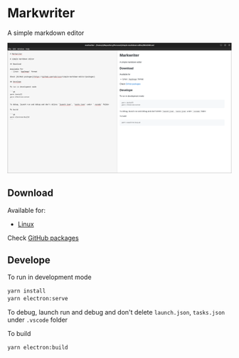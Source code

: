 # Markwriter

A simple markdown editor

![](./sample-image.png)

## Download

Available for:
 - [Linux](https://github.com/sdiricco/simple-markdown-editor/packages)

Check [GitHub packages](https://github.com/sdiricco/simple-markdown-editor/packages)

## Develope

To run in development mode

```sh
yarn install
yarn electron:serve
```

To debug, launch run and debug and don't delete `launch.json`, `tasks.json` under `.vscode` folder

To build

```sh
yarn electron:build
```

